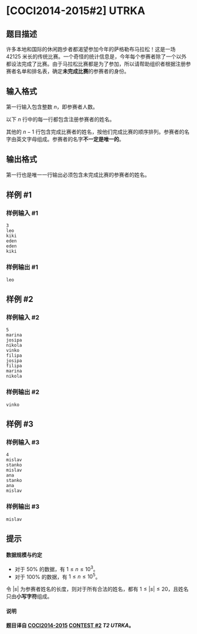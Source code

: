 # [COCI2014-2015#2] UTRKA

## 题目描述

许多本地和国际的休闲跑步者都渴望参加今年的萨格勒布马拉松！这是一场 $42125$ 米长的传统比赛。一个奇怪的统计信息是，今年每个参赛者除了一个以外都设法完成了比赛。由于马拉松比赛都是为了参加，所以请帮助组织者根据注册参赛者名单和排名表，确定**未完成比赛**的参赛者的身份。

## 输入格式

第一行输入包含整数 $n$，即参赛者人数。

以下 $n$ 行中的每一行都包含注册参赛者的姓名。

其他的 $n-1$ 行包含完成比赛者的姓名，按他们完成比赛的顺序排列。参赛者的名字由英文字母组成。参赛者的名字**不一定是唯一的**。

## 输出格式

第一行也是唯一一行输出必须包含未完成比赛的参赛者的姓名。

## 样例 #1

### 样例输入 #1
```
3
leo
kiki
eden
eden
kiki
```

### 样例输出 #1

```
leo
```

## 样例 #2

### 样例输入 #2
```
5
marina
josipa
nikola
vinko
filipa
josipa
filipa
marina
nikola
```

### 样例输出 #2

```
vinko
```

## 样例 #3

### 样例输入 #3
```
4
mislav
stanko
mislav
ana
stanko
ana
mislav
```

### 样例输出 #3

```
mislav
```

## 提示

#### 数据规模与约定

- 对于 $50\%$ 的数据，有 $1\le n\le 10^3$。
- 对于 $100\%$ 的数据，有 $1\le n\le 10^5$。

令 $|s|$ 为参赛者姓名的长度，则对于所有合法的姓名，都有 $1\le |s|\le 20$，且姓名只由**小写字符**组成。

#### 说明

**题目译自 [COCI2014-2015](https://hsin.hr/coci/archive/2014_2015/) [CONTEST #2](https://hsin.hr/coci/archive/2014_2015/contest2_tasks.pdf) _T2 UTRKA_。**
